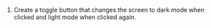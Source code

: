 1. Create a toggle button that changes the screen to dark mode when clicked and light mode when clicked again.